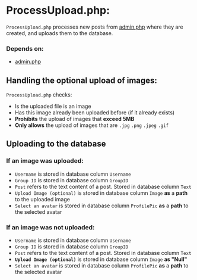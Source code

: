 # ProcessUpload.php:
[admin.php]: ../pages/admin.php
``ProcessUpload.php`` processes new posts from [admin.php][admin.php] where they are created, and uploads them to the database.

### Depends on:
- [admin.php][admin.php]

## Handling the optional upload of images:

``ProcessUpload.php`` checks:

- Is the uploaded file is an image
- Has this image already been uploaded before (if it already exists)
- **Prohibits** the upload of images that **exceed 5MB**
- **Only allows** the upload of images that are ``.jpg`` ``.png`` ``.jpeg`` ``.gif``

## Uploading to the database

### If an image was uploaded:

- ``Username`` is stored in database column ``Username``
- ``Group ID`` is stored in database column ``GroupID``
- ``Post`` refers to the text content of a post. Stored in database column ``Text``
- ``Upload Image (optional)`` is stored in database column ``Image`` **as** a **path** to the uploaded image
- ``Select an avatar`` is stored in database column ``ProfilePic`` **as** a **path** to the selected avatar

### If an image was not uploaded:

- ``Username`` is stored in database column ``Username``
- ``Group ID`` is stored in database column ``GroupID``
- ``Post`` refers to the text content of a post. Stored in database column ``Text``
- **``Upload Image (optional)``** is stored in database column ``Image`` **as "Null"** 
- ``Select an avatar`` is stored in database column ``ProfilePic`` **as** a **path** to the selected avatar

